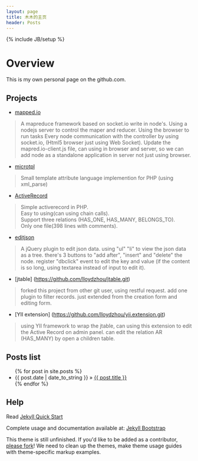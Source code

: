 ```yaml
---
layout: page
title: 木木的主页
header: Posts
---
```

{% include JB/setup %}

# Overview  

This is my own personal page on the github.com. 

## Projects 
* [mapped.io](https://github.com/lloydzhou/mapred.io.git )
> A mapreduce framework based on socket.io write in node's. 
> Using a nodejs server to control the maper and reducer. 
> Using the browser to run tasks 
> Every node communication with the controller by using socket.io, (Html5 browser just using Web Socket). 
> Update the mapred.io-client.js file, can using in browser and server, so we can add node as a standalone application in server not just using browser.  
* [microtpl](https://lloydzhou.github.io/microtpl/) 
> Small template attribute language implemention for PHP (using xml_parse)
* [ActiveRecord](http://lloydzhou.github.io/activerecord/)
> Simple activerecord in PHP.  
> Easy to using(can using chain calls).  
> Support three relations (HAS_ONE, HAS_MANY, BELONGS_TO).   
> Only one file(398 lines with comments).   
* [editjson](https://lloydzhou.github.io/editjson/) 
> A jQuery plugin to edit json data.
> using "ul" "li" to view the json data as a tree.
> there's 3 buttons to "add after", "insert" and "delete" the node.
> register "dbclick" event to edit the key and value (if the content is so long, using textarea instead of input to edit it). 
* [jtable] (https://github.com/lloydzhou/jtable.git) 
> forked this project from other git user, using restful request. 
> add one plugin to filter records. just extended from the creation form and editing form. 
* [YII extension] (https://github.com/lloydzhou/yii.extension.git) 
> using YII framework to wrap the jtable, can using this extension to edit the Active Record on admin panel. can edit the relation AR (HAS_MANY) by open a children table. 

## Posts list

<ul class="posts">
  {% for post in site.posts %}
    <li><span>{{ post.date | date_to_string }}</span> &raquo; <a href="{{ BASE_PATH }}{{ post.url }}">{{ post.title }}</a></li>
  {% endfor %}
</ul>


## Help
Read [Jekyll Quick Start](http://jekyllbootstrap.com/usage/jekyll-quick-start.html)

Complete usage and documentation available at: [Jekyll Bootstrap](http://jekyllbootstrap.com)

This theme is still unfinished. If you'd like to be added as a contributor, [please fork](http://github.com/plusjade/jekyll-bootstrap)!
We need to clean up the themes, make theme usage guides with theme-specific markup examples.


